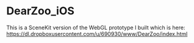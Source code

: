 # DearZoo_iOS

This is a SceneKit version of the WebGL prototype I built which is here: https://dl.dropboxusercontent.com/u/690930/www/DearZoo/index.html
